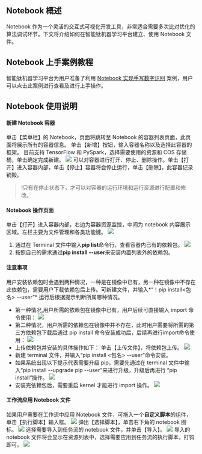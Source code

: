 ## Notebook 概述

Notebook 作为一个灵活的交互式可视化开发工具，非常适合需要多次比对优化的算法调试环节。下文将介绍如何在智能钛机器学习平台建立、使用 Notebook 文件。

## Notebook 上手案例教程

智能钛机器学习平台为用户准备了利用 [Notebook 实现手写数字识别](https://cloud.tencent.com/document/product/851/38030) 案例，用户可以点击此案例进行查看及进行上手操作。

## Notebook 使用说明

#### 新建 Notebook 容器
单击【菜单栏】的 Notebook，页面将跳转至 Notebook 的容器列表页面，此页面将展示所有的容器信息。
单击【新增】按钮，输入容器名称以及选择此容器的框架。
目前支持 TensorFlow 和 PySpark，选择需要使用的资源和 COS 存储桶，单击确定完成新建。
![](https://main.qcloudimg.com/raw/de300b2221a0dae63c173643927e835d.png)
可以对容器进行打开、停止、删除操作。单击【打开】进入容器内部，单击【停止】容器将会停止运行，单击【删除】，此容器记录销毁。
 
>!只有在停止状态下，才可以对容器的运行环境和运行资源进行配置和修改。

#### Notebook 操作页面
单击【打开】进入容器内部，右边为容器资源监控，中间为 notebook 内容展示区域。左栏主要为文件管理和各类功能键。
![](https://main.qcloudimg.com/raw/9364b81dffc85d648bd1066394969022.png)
1. 通过在 Terminal 文件中输入**pip list**命令行，查看容器内已有的依赖包。
![](https://main.qcloudimg.com/raw/1394023d944f66f15233b076058b0543.png)
2. 按照自己的需求通过**pip install --user**来安装内置列表外的依赖包。 

#### 注意事项
用户安装依赖包时会遇到两种情况，一种是在镜像中已有，另一种在镜像中不存在此依赖包，需要用户下载依赖包后上传。可新建文件，并输入*“！pip install<包名> --user”* 运行后根据提示判断所属哪种情况。
- 第一种情况,用户所需的依赖包在镜像中已有，用户后续可直接输入 import 命令使用：
![](https://main.qcloudimg.com/raw/e0dffd92ba1f9016dd25ecb03c2aac66.png)   
- 第二种情况，用户所需的依赖包在镜像中并不存在，此时用户需要将所需的第三方依赖包下载后通过 pip install 命令安装成功后，后续再进行import命令使用：
![](https://main.qcloudimg.com/raw/d3b3fe88ed67815a19419f251a3c5cd8.png)  
- 上传依赖包并安装的具体操作如下：
单击【上传文件】，将依赖包上传。
![](https://main.qcloudimg.com/raw/7371e81145b0a47544d6d087cf75efb3.png)
- 新建 terminal 文件，并输入“pip install <包名> --user”命令安装。
- 如果系统出现以下提示代表需要升级 pip，需要先通过在 terminal 文件中输入“pip install --upgrade pip --user”来进行升级，升级后再进行 “pip install”操作。 
![](https://main.qcloudimg.com/raw/8076fe29324e3fb55aa0d812982d401b.png)
- 安装完依赖包后，需要重启 kernel 才能进行 import 操作。
![](https://main.qcloudimg.com/raw/3e72d7e56d4fcf96f44b4ea6163f1c19.png)

#### 工作流应用 Notebook 文件
如果用户需要在工作流中应用 Notebook 文件，可拖入一个**自定义脚本**的组件，单击【执行脚本】输入框。
![](https://main.qcloudimg.com/raw/3591c5e680e2d948a0e4ed877d436975.png)
弹出【选择脚本】，单击右下角的 notebook 图标。
![](https://main.qcloudimg.com/raw/4214c87cf96e4d83817b77ceb74f8231.png)
选择需要导入到任务流的 notebook 文件，并单击【导入】。
![](https://main.qcloudimg.com/raw/965c80c94fb7eb5bf4e14ef24181ec77.png)
导入的 notebook 文件将会显示在资源列表中，选择需要应用到任务流的执行脚本，打钩即可。
![](https://main.qcloudimg.com/raw/c68dc325c08664f0c9583060b892cadd.png)
